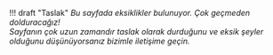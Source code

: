<!-- draft message -->
!!! draft "Taslak"
	*Bu sayfada eksiklikler bulunuyor. Çok geçmeden dolduracağız!  
	Sayfanın çok uzun zamandır taslak olarak durduğunu ve eksik şeyler olduğunu düşünüyorsanız bizimle iletişime geçin.*
<!-- draft message -->